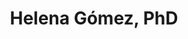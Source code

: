 ---
title: Helena Gómez, PhD
description: Investigadora Postdoctoral PLN @Universidad Nacional Autónoma de México
cover: https://somosnlp.github.io/assets/images/comunidad/helena_gomez_adorno.jpg
website: 
twitter: 
linkedin: 
github: 
community: Ponente 2025
---